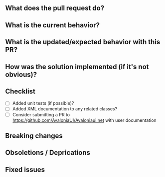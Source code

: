 ## What does the pull request do?
<!--- Give a bit of background on the PR here, together with links to with related issues etc. -->


## What is the current behavior?
<!--- If the PR is a fix, describe the current incorrect behavior, otherwise delete this section. -->


## What is the updated/expected behavior with this PR?
<!--- Describe how to test the PR. -->


## How was the solution implemented (if it's not obvious)?
<!--- Include any information that might be of use to a reviewer here. -->


## Checklist

- [ ] Added unit tests (if possible)?
- [ ] Added XML documentation to any related classes?
- [ ] Consider submitting a PR to https://github.com/AvaloniaUI/Avaloniaui.net with user documentation

## Breaking changes
<!--- List any breaking changes here. When the PR is merged please add an entry to https://github.com/AvaloniaUI/Avalonia/wiki/Breaking-Changes -->

## Obsoletions / Deprications
<!--- Obsolete and Depricated attributes on APIs MUST only be included when discussed with Core team. @grokys, @kekekeks & @danwalmsley -->

## Fixed issues
<!--- If the pull request fixes issue(s) list them like this: 
Fixes #123
Fixes #456
-->
